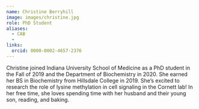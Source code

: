 ```yaml
---
name: Christine Berryhill
image: images/christine.jpg
role: PhD Student
aliases:
  - CAB
  - 
links:
  orcid: 0000-0002-4657-2376
---
```


Christine joined Indiana University School of Medicine as a PhD student in the Fall of 2019 and the Department of Biochemistry in 2020. She earned her BS in Biochemistry from Hillsdale College in 2019. She’s excited to research the role of lysine methylation in cell signaling in the Cornett lab! In her free time, she loves spending time with her husband and their young son, reading, and baking. 
